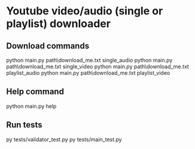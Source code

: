 # Youtube video/audio (single or playlist) downloader

## Download commands

python main.py path\download_me.txt single_audio
python main.py path\download_me.txt single_video
python main.py path\download_me.txt playlist_audio
python main.py path\download_me.txt playlist_video

## Help command

python main.py help

## Run tests

py tests/validator_test.py
py tests/main_test.py
